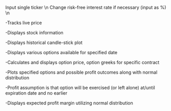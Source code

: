 Input single ticker \n
Change risk-free interest rate if necessary (input as %) \n

-Tracks live price

-Displays stock information

-Displays historical candle-stick plot

-Displays various options available for specified date

-Calculates and displays option price, option greeks for specific contract

-Plots specified options and possible profit outcomes along with normal distribution

  -Profit assumption is that option will be exercised (or left alone) at/until expiration date and no earlier
  
-Displays expected profit margin utilizing normal distribution
